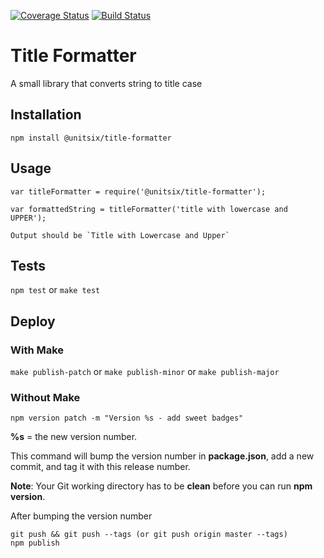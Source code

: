 [![Coverage Status](https://coveralls.io/repos/github/unitsix/npm-title-case-formatter/badge.svg?branch=master)](https://coveralls.io/github/unitsix/npm-title-case-formatter?branch=master) [![Build Status](https://travis-ci.org/unitsix/npm-title-case-formatter.svg?branch=master)](https://travis-ci.org/unitsix/npm-title-case-formatter)

Title Formatter
=========

A small library that converts string to title case

## Installation

  `npm install @unitsix/title-formatter`

## Usage

    var titleFormatter = require('@unitsix/title-formatter');
    
    var formattedString = titleFormatter('title with lowercase and UPPER');
    
    Output should be `Title with Lowercase and Upper`


## Tests

  `npm test`
  or
  `make test`

## Deploy

### With Make

  `make publish-patch` 
  or
  `make publish-minor`
  or
  `make publish-major`

### Without Make

```
npm version patch -m "Version %s - add sweet badges"
```

**%s** = the new version number.

This command will bump the version number in **package.json**, add a new commit, and tag it with this release number.

**Note**: Your Git working directory has to be **clean** before you can run **npm version**.

After bumping the version number

```
git push && git push --tags (or git push origin master --tags)
npm publish
```